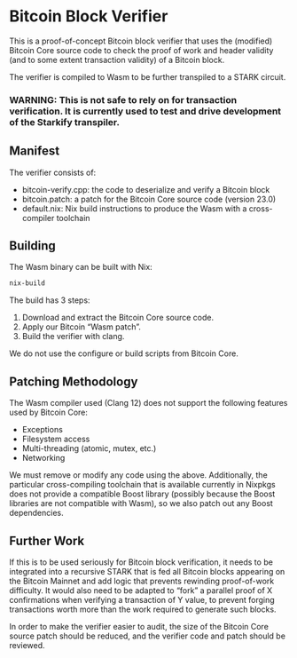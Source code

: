 # Bitcoin Block Verifier

This is a proof-of-concept Bitcoin block verifier that uses the (modified) Bitcoin Core source code to check the proof of work and header validity (and to some extent transaction validity) of a Bitcoin block.

The verifier is compiled to Wasm to be further transpiled to a STARK circuit.

### WARNING: This is not safe to rely on for transaction verification. It is currently used to test and drive development of the Starkify transpiler.

## Manifest

The verifier consists of:

- bitcoin-verify.cpp: the code to deserialize and verify a Bitcoin block
- bitcoin.patch: a patch for the Bitcoin Core source code (version 23.0)
- default.nix: Nix build instructions to produce the Wasm with a cross-compiler toolchain

## Building

The Wasm binary can be built with Nix:

```bash
nix-build
```

The build has 3 steps:

1. Download and extract the Bitcoin Core source code.
2. Apply our Bitcoin “Wasm patch”.
3. Build the verifier with clang.

We do not use the configure or build scripts from Bitcoin Core.

## Patching Methodology

The Wasm compiler used (Clang 12) does not support the following features used by Bitcoin Core:

- Exceptions
- Filesystem access
- Multi-threading (atomic, mutex, etc.)
- Networking

We must remove or modify any code using the above. Additionally, the particular cross-compiling toolchain that is available currently in Nixpkgs does not provide a compatible Boost library (possibly because the Boost libraries are not compatible with Wasm), so we also patch out any Boost dependencies.

## Further Work

If this is to be used seriously for Bitcoin block verification, it needs to be integrated into a recursive STARK that is fed all Bitcoin blocks appearing on the Bitcoin Mainnet and add logic that prevents rewinding proof-of-work difficulty. It would also need to be adapted to “fork” a parallel proof of X confirmations when verifying a transaction of Y value, to prevent forging transactions worth more than the work required to generate such blocks.

In order to make the verifier easier to audit, the size of the Bitcoin Core source patch should be reduced, and the verifier code and patch should be reviewed.
